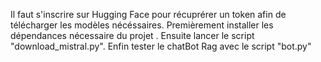 Il faut s'inscrire sur Hugging Face pour récuprérer un token afin de télécharger les modèles nécéssaires.
Premièrement installer les dépendances nécessaire du projet .
Ensuite lancer le script "download_mistral.py".
Enfin tester le chatBot Rag avec le script "bot.py"
